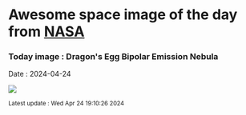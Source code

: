 
# Awesome space image of the day from [NASA](https://api.nasa.gov/)

### Today image : Dragon's Egg Bipolar Emission Nebula
Date : 2024-04-24

![](https://apod.nasa.gov/apod/image/2404/DragonsEgg_Prangley_960.jpg)

<small>Latest update : Wed Apr 24 19:10:26 2024</small>
        
